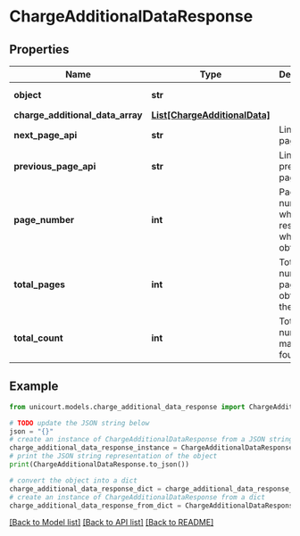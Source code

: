 # ChargeAdditionalDataResponse


## Properties

Name | Type | Description | Notes
------------ | ------------- | ------------- | -------------
**object** | **str** |  | [default to 'ChargeAdditionalDataResponse']
**charge_additional_data_array** | [**List[ChargeAdditionalData]**](ChargeAdditionalData.md) |  | 
**next_page_api** | **str** | Link to next page. | 
**previous_page_api** | **str** | Link to previous page. | 
**page_number** | **int** | Page number for which results where obtained. | 
**total_pages** | **int** | Total number of pages to obtain all the objects. | 
**total_count** | **int** | Total number of matches found. | 

## Example

```python
from unicourt.models.charge_additional_data_response import ChargeAdditionalDataResponse

# TODO update the JSON string below
json = "{}"
# create an instance of ChargeAdditionalDataResponse from a JSON string
charge_additional_data_response_instance = ChargeAdditionalDataResponse.from_json(json)
# print the JSON string representation of the object
print(ChargeAdditionalDataResponse.to_json())

# convert the object into a dict
charge_additional_data_response_dict = charge_additional_data_response_instance.to_dict()
# create an instance of ChargeAdditionalDataResponse from a dict
charge_additional_data_response_from_dict = ChargeAdditionalDataResponse.from_dict(charge_additional_data_response_dict)
```
[[Back to Model list]](../README.md#documentation-for-models) [[Back to API list]](../README.md#documentation-for-api-endpoints) [[Back to README]](../README.md)


